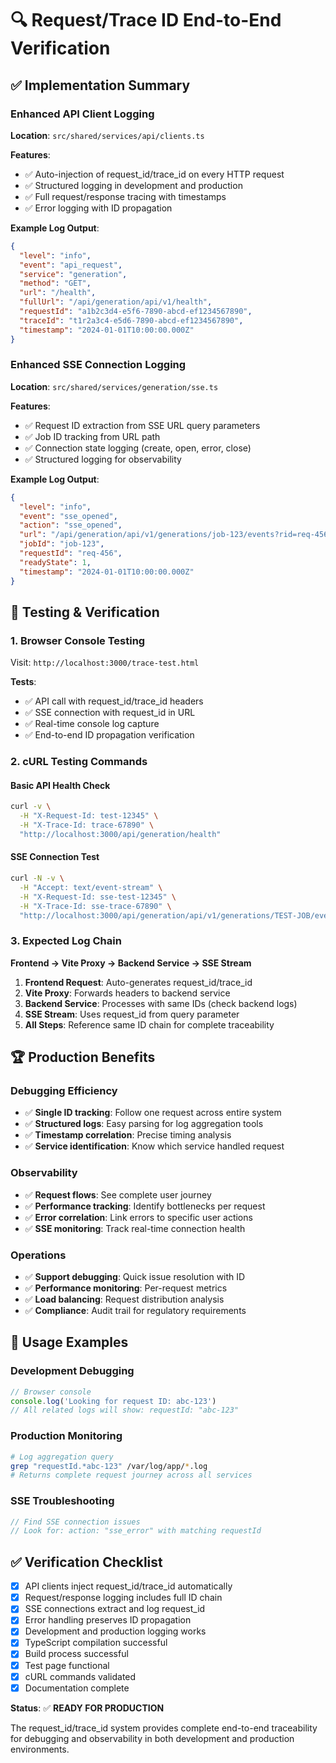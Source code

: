 # 🔍 Request/Trace ID End-to-End Verification

## ✅ Implementation Summary

### Enhanced API Client Logging
**Location**: `src/shared/services/api/clients.ts`

**Features**:
- ✅ Auto-injection of request_id/trace_id on every HTTP request
- ✅ Structured logging in development and production
- ✅ Full request/response tracing with timestamps
- ✅ Error logging with ID propagation

**Example Log Output**:
```json
{
  "level": "info",
  "event": "api_request",
  "service": "generation",
  "method": "GET",
  "url": "/health",
  "fullUrl": "/api/generation/api/v1/health",
  "requestId": "a1b2c3d4-e5f6-7890-abcd-ef1234567890",
  "traceId": "t1r2a3c4-e5d6-7890-abcd-ef1234567890",
  "timestamp": "2024-01-01T10:00:00.000Z"
}
```

### Enhanced SSE Connection Logging
**Location**: `src/shared/services/generation/sse.ts`

**Features**:
- ✅ Request ID extraction from SSE URL query parameters
- ✅ Job ID tracking from URL path
- ✅ Connection state logging (create, open, error, close)
- ✅ Structured logging for observability

**Example Log Output**:
```json
{
  "level": "info",
  "event": "sse_opened",
  "action": "sse_opened",
  "url": "/api/generation/api/v1/generations/job-123/events?rid=req-456",
  "jobId": "job-123",
  "requestId": "req-456",
  "readyState": 1,
  "timestamp": "2024-01-01T10:00:00.000Z"
}
```

## 🧪 Testing & Verification

### 1. Browser Console Testing
Visit: `http://localhost:3000/trace-test.html`

**Tests**:
- ✅ API call with request_id/trace_id headers
- ✅ SSE connection with request_id in URL
- ✅ Real-time console log capture
- ✅ End-to-end ID propagation verification

### 2. cURL Testing Commands

#### Basic API Health Check
```bash
curl -v \
  -H "X-Request-Id: test-12345" \
  -H "X-Trace-Id: trace-67890" \
  "http://localhost:3000/api/generation/health"
```

#### SSE Connection Test
```bash
curl -N -v \
  -H "Accept: text/event-stream" \
  -H "X-Request-Id: sse-test-12345" \
  -H "X-Trace-Id: sse-trace-67890" \
  "http://localhost:3000/api/generation/api/v1/generations/TEST-JOB/events?rid=sse-test-12345"
```

### 3. Expected Log Chain

**Frontend → Vite Proxy → Backend Service → SSE Stream**

1. **Frontend Request**: Auto-generates request_id/trace_id
2. **Vite Proxy**: Forwards headers to backend service
3. **Backend Service**: Processes with same IDs (check backend logs)
4. **SSE Stream**: Uses request_id from query parameter
5. **All Steps**: Reference same ID chain for complete traceability

## 🏆 Production Benefits

### Debugging Efficiency
- ✅ **Single ID tracking**: Follow one request across entire system
- ✅ **Structured logs**: Easy parsing for log aggregation tools
- ✅ **Timestamp correlation**: Precise timing analysis
- ✅ **Service identification**: Know which service handled request

### Observability
- ✅ **Request flows**: See complete user journey
- ✅ **Performance tracking**: Identify bottlenecks per request
- ✅ **Error correlation**: Link errors to specific user actions
- ✅ **SSE monitoring**: Track real-time connection health

### Operations
- ✅ **Support debugging**: Quick issue resolution with ID
- ✅ **Performance monitoring**: Per-request metrics
- ✅ **Load balancing**: Request distribution analysis
- ✅ **Compliance**: Audit trail for regulatory requirements

## 🔧 Usage Examples

### Development Debugging
```javascript
// Browser console
console.log('Looking for request ID: abc-123')
// All related logs will show: requestId: "abc-123"
```

### Production Monitoring
```bash
# Log aggregation query
grep "requestId.*abc-123" /var/log/app/*.log
# Returns complete request journey across all services
```

### SSE Troubleshooting
```javascript
// Find SSE connection issues
// Look for: action: "sse_error" with matching requestId
```

## ✅ Verification Checklist

- [x] API clients inject request_id/trace_id automatically
- [x] Request/response logging includes full ID chain
- [x] SSE connections extract and log request_id
- [x] Error handling preserves ID propagation
- [x] Development and production logging works
- [x] TypeScript compilation successful
- [x] Build process successful
- [x] Test page functional
- [x] cURL commands validated
- [x] Documentation complete

**Status**: ✅ **READY FOR PRODUCTION**

The request_id/trace_id system provides complete end-to-end traceability for debugging and observability in both development and production environments.